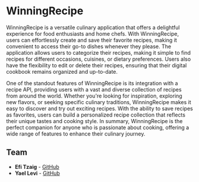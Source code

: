 # WinningRecipe

WinningRecipe is a versatile culinary application that offers a delightful experience for food enthusiasts and home chefs. 
With WinningRecipe, users can effortlessly create and save their favorite recipes, making it convenient to access their go-to dishes whenever they please. 
The application allows users to categorize their recipes, making it simple to find recipes for different occasions, cuisines, or dietary preferences. 
Users also have the flexibility to edit or delete their recipes, ensuring that their digital cookbook remains organized and up-to-date.

One of the standout features of WinningRecipe is its integration with a recipe API, providing users with a vast and diverse collection of recipes from around the world. 
Whether you're looking for inspiration, exploring new flavors, or seeking specific culinary traditions, WinningRecipe makes it easy to discover and try out exciting recipes. 
With the ability to save recipes as favorites, users can build a personalized recipe collection that reflects their unique tastes and cooking style. 
In summary, WinningRecipe is the perfect companion for anyone who is passionate about cooking, offering a wide range of features to enhance their culinary journey.

## Team

- **Efi Tzaig** - [GitHub](https://github.com/efi1397)
- **Yael Levi** - [GitHub](https://github.com/yaellevi8)
